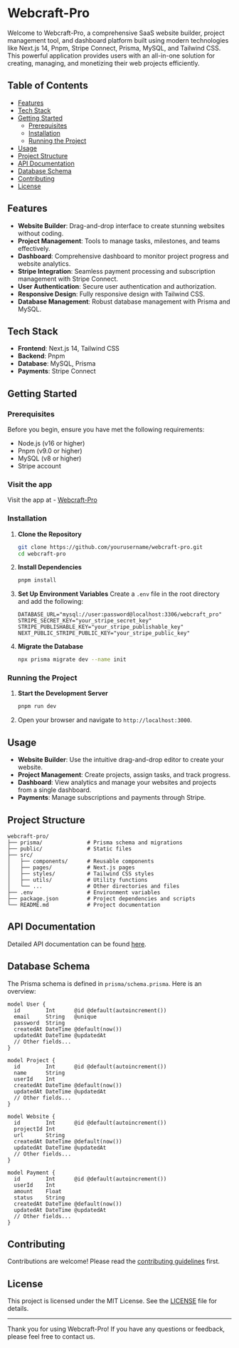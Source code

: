 # Webcraft-Pro

Welcome to Webcraft-Pro, a comprehensive SaaS website builder, project management tool, and dashboard platform built using modern technologies like Next.js 14, Pnpm, Stripe Connect, Prisma, MySQL, and Tailwind CSS. This powerful application provides users with an all-in-one solution for creating, managing, and monetizing their web projects efficiently.

## Table of Contents

- [Features](#features)
- [Tech Stack](#tech-stack)
- [Getting Started](#getting-started)
  - [Prerequisites](#prerequisites)
  - [Installation](#installation)
  - [Running the Project](#running-the-project)
- [Usage](#usage)
- [Project Structure](#project-structure)
- [API Documentation](#api-documentation)
- [Database Schema](#database-schema)
- [Contributing](#contributing)
- [License](#license)

## Features

- **Website Builder**: Drag-and-drop interface to create stunning websites without coding.
- **Project Management**: Tools to manage tasks, milestones, and teams effectively.
- **Dashboard**: Comprehensive dashboard to monitor project progress and website analytics.
- **Stripe Integration**: Seamless payment processing and subscription management with Stripe Connect.
- **User Authentication**: Secure user authentication and authorization.
- **Responsive Design**: Fully responsive design with Tailwind CSS.
- **Database Management**: Robust database management with Prisma and MySQL.

## Tech Stack

- **Frontend**: Next.js 14, Tailwind CSS
- **Backend**: Pnpm
- **Database**: MySQL, Prisma
- **Payments**: Stripe Connect

## Getting Started

### Prerequisites

Before you begin, ensure you have met the following requirements:

- Node.js (v16 or higher)
- Pnpm (v9.0 or higher)
- MySQL (v8 or higher)
- Stripe account

### Visit the app

Visit the app at - [Webcraft-Pro](https://webcraft-pro.vercel.app/)

### Installation

1. **Clone the Repository**

   ```sh
   git clone https://github.com/yourusername/webcraft-pro.git
   cd webcraft-pro
   ```

2. **Install Dependencies**

   ```sh
   pnpm install
   ```

3. **Set Up Environment Variables**
   Create a `.env` file in the root directory and add the following:

   ```env
   DATABASE_URL="mysql://user:password@localhost:3306/webcraft_pro"
   STRIPE_SECRET_KEY="your_stripe_secret_key"
   STRIPE_PUBLISHABLE_KEY="your_stripe_publishable_key"
   NEXT_PUBLIC_STRIPE_PUBLIC_KEY="your_stripe_public_key"
   ```

4. **Migrate the Database**
   ```sh
   npx prisma migrate dev --name init
   ```

### Running the Project

1. **Start the Development Server**

   ```sh
   pnpm run dev
   ```

2. Open your browser and navigate to `http://localhost:3000`.

## Usage

- **Website Builder**: Use the intuitive drag-and-drop editor to create your website.
- **Project Management**: Create projects, assign tasks, and track progress.
- **Dashboard**: View analytics and manage your websites and projects from a single dashboard.
- **Payments**: Manage subscriptions and payments through Stripe.

## Project Structure

```
webcraft-pro/
├── prisma/              # Prisma schema and migrations
├── public/              # Static files
├── src/
│   ├── components/      # Reusable components
│   ├── pages/           # Next.js pages
│   ├── styles/          # Tailwind CSS styles
│   ├── utils/           # Utility functions
│   └── ...              # Other directories and files
├── .env                 # Environment variables
├── package.json         # Project dependencies and scripts
└── README.md            # Project documentation
```

## API Documentation

Detailed API documentation can be found [here](docs/api.md).

## Database Schema

The Prisma schema is defined in `prisma/schema.prisma`. Here is an overview:

```prisma
model User {
  id        Int      @id @default(autoincrement())
  email     String   @unique
  password  String
  createdAt DateTime @default(now())
  updatedAt DateTime @updatedAt
  // Other fields...
}

model Project {
  id        Int      @id @default(autoincrement())
  name      String
  userId    Int
  createdAt DateTime @default(now())
  updatedAt DateTime @updatedAt
  // Other fields...
}

model Website {
  id        Int      @id @default(autoincrement())
  projectId Int
  url       String
  createdAt DateTime @default(now())
  updatedAt DateTime @updatedAt
  // Other fields...
}

model Payment {
  id        Int      @id @default(autoincrement())
  userId    Int
  amount    Float
  status    String
  createdAt DateTime @default(now())
  updatedAt DateTime @updatedAt
  // Other fields...
}
```

## Contributing

Contributions are welcome! Please read the [contributing guidelines](CONTRIBUTING.md) first.

## License

This project is licensed under the MIT License. See the [LICENSE](LICENSE) file for details.

---

Thank you for using Webcraft-Pro! If you have any questions or feedback, please feel free to contact us.
